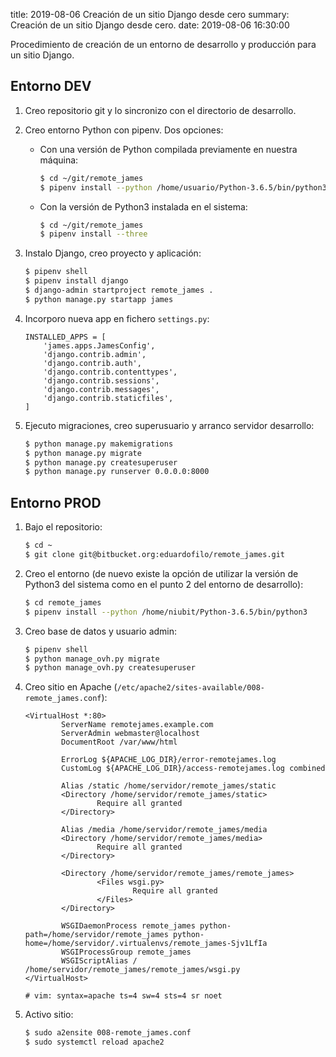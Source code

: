 title: 2019-08-06 Creación de un sitio Django desde cero
summary: Creación de un sitio Django desde cero.
date: 2019-08-06 16:30:00


Procedimiento de creación de un entorno de desarrollo y producción para un sitio Django.

## Entorno DEV

1. Creo repositorio git y lo sincronizo con el directorio de desarrollo.
2. Creo entorno Python con pipenv. Dos opciones:

    * Con una versión de Python compilada previamente en nuestra máquina:

        ```bash
        $ cd ~/git/remote_james
        $ pipenv install --python /home/usuario/Python-3.6.5/bin/python3
        ```

    * Con la versión de Python3 instalada en el sistema:

        ```bash
        $ cd ~/git/remote_james
        $ pipenv install --three
        ```

3. Instalo Django, creo proyecto y aplicación:

    ```bash
    $ pipenv shell
    $ pipenv install django
    $ django-admin startproject remote_james .
    $ python manage.py startapp james
    ```

4. Incorporo nueva app en fichero `settings.py`:

    ```
    INSTALLED_APPS = [
        'james.apps.JamesConfig',
        'django.contrib.admin',
        'django.contrib.auth',
        'django.contrib.contenttypes',
        'django.contrib.sessions',
        'django.contrib.messages',
        'django.contrib.staticfiles',
    ]
    ```

5. Ejecuto migraciones, creo superusuario y arranco servidor desarrollo:

    ```bash
    $ python manage.py makemigrations
    $ python manage.py migrate
    $ python manage.py createsuperuser
    $ python manage.py runserver 0.0.0.0:8000
    ```

## Entorno PROD

1. Bajo el repositorio:

    ```bash
    $ cd ~
    $ git clone git@bitbucket.org:eduardofilo/remote_james.git
    ```

2. Creo el entorno (de nuevo existe la opción de utilizar la versión de Python3 del sistema como en el punto 2 del entorno de desarrollo):

    ```bash
    $ cd remote_james
    $ pipenv install --python /home/niubit/Python-3.6.5/bin/python3
    ```

3. Creo base de datos y usuario admin:

    ```bash
    $ pipenv shell
    $ python manage_ovh.py migrate
    $ python manage_ovh.py createsuperuser
    ```

4. Creo sitio en Apache (`/etc/apache2/sites-available/008-remote_james.conf`):

    ```
    <VirtualHost *:80>
            ServerName remotejames.example.com
            ServerAdmin webmaster@localhost
            DocumentRoot /var/www/html

            ErrorLog ${APACHE_LOG_DIR}/error-remotejames.log
            CustomLog ${APACHE_LOG_DIR}/access-remotejames.log combined

            Alias /static /home/servidor/remote_james/static
            <Directory /home/servidor/remote_james/static>
                    Require all granted
            </Directory>

            Alias /media /home/servidor/remote_james/media
            <Directory /home/servidor/remote_james/media>
                    Require all granted
            </Directory>

            <Directory /home/servidor/remote_james/remote_james>
                    <Files wsgi.py>
                            Require all granted
                    </Files>
            </Directory>

            WSGIDaemonProcess remote_james python-path=/home/servidor/remote_james python-home=/home/servidor/.virtualenvs/remote_james-Sjv1LfIa
            WSGIProcessGroup remote_james
            WSGIScriptAlias / /home/servidor/remote_james/remote_james/wsgi.py
    </VirtualHost>

    # vim: syntax=apache ts=4 sw=4 sts=4 sr noet
    ```

5. Activo sitio:

    ```bash
    $ sudo a2ensite 008-remote_james.conf
    $ sudo systemctl reload apache2
    ```

